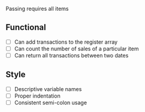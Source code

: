 Passing requires all items

## Functional

* [ ] Can add transactions to the register array
* [ ] Can count the number of sales of a particular item
* [ ] Can return all transactions between two dates

## Style

* [ ] Descriptive variable names
* [ ] Proper indentation
* [ ] Consistent semi-colon usage
